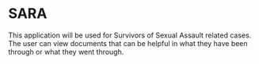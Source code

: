# SARA


This application will be used for Survivors of Sexual Assault related cases. The user can view documents that can be helpful in what they have been through or what they went through. 

